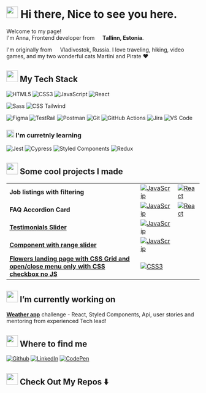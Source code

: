 <h1><img src="https://emojis.slackmojis.com/emojis/images/1613287920/12833/meow_reach.png?1613287920" width="30"/> Hi there, Nice to see you here.</h1>

Welcome to my page!</br>
I'm Anna, Frontend developer from <img src="https://image.flaticon.com/icons/svg/197/197379.svg" width="13"/> **Tallinn, Estonia**.

I'm originally from <img src="https://image.flaticon.com/icons/svg/197/197408.svg" width="13"/> Vladivostok, Russia. I love traveling, hiking, video games, and my two wonderful cats Martini and Pirate ❤️

<h2> <img src="https://emojis.slackmojis.com/emojis/images/1596061862/9845/meow_heart.png?1596061862" width="30"/> My Tech Stack</h2>

![HTML5](https://img.shields.io/badge/-HTML5-%23E44D27?style=flat&logo=html5&logoColor=ffffff)
![CSS3](https://img.shields.io/badge/-CSS3-%231572B6?style=flat&logo=css3)
![JavaScript](https://img.shields.io/badge/-JavaScript-%23F7DF1C?style=flat&logo=javascript&logoColor=000000)
![React](https://img.shields.io/badge/-React-%23282C34?style=flat&logo=react)
<br>

![Sass](https://img.shields.io/badge/-Sass-%23CC6699?style=flat&logo=sass&logoColor=ffffff)
![CSS Tailwind](https://img.shields.io/badge/-Tailwind-%231a202c?style=flat&logo=tailwind-css)
<br>

![Figma](https://img.shields.io/badge/Figma-050938?style=flat&logo=Figma&logoColor=rainbow)
![TestRail](https://img.shields.io/badge/TestRail-0A3653?style=flat)
![Postman](https://img.shields.io/badge/Postman-FF6C37?style=flat&logo=Postman&logoColor=white)
![Git](https://img.shields.io/badge/-Git-%23F05032?style=flat&logo=git&logoColor=%23ffffff)
![GitHub Actions](https://img.shields.io/badge/-Github_Actions-2088FF?style=flat&logo=github-actions&logoColor=white)
![Jira](https://img.shields.io/badge/Jira-F7F7F7?style=flat&logo=Jira-Software&logoColor=2580F7)
![VS Code](https://img.shields.io/badge/-VSCode-%23007ACC?style=flat&logo=visual-studio-code)
<br>

<h3> <img src="https://emojis.slackmojis.com/emojis/images/1613187874/12657/meow_puffy_giggle.png?1613187874" width="20"/> I'm curretnly learning</h3>

![Jest](https://img.shields.io/badge/Jest-97747E?style=flat&logo=jest&logoColor=white)
![Cypress](https://img.shields.io/badge/Cypress-24262E?style=flat&logo=Cypress&logoColor=white)
![Styled Components](https://img.shields.io/badge/-Styled_Components-db7092?style=flat&logo=styled-components&logoColor=white)
![Redux](https://img.shields.io/badge/-Redux-764ABC?style=flat&logo=redux&logoColor=white)

<!-- ![Confluence](https://img.shields.io/badge/Confluence-F7F7F7?style=flat&logo=Confluence&logoColor=2580F7) -->
<!-- ![NPM](https://img.shields.io/badge/-NPM-CB3837?style=flat&logo=npm&logoColor=white) -->

<!-- <br> -->

<!-- ![Markdown](https://img.shields.io/badge/Markdown-000000?style=flat&logo=Markdown)
![Prettier](https://img.shields.io/badge/-Prettier-F7B93E?style=flat&logo=prettier&logoColor=white)
![ESlint](https://img.shields.io/badge/-ESLint-%234B32C3?style=flat&logo=eslint)
<br>

![Phaser](https://img.shields.io/badge/Phaser-B877D3?style=flat)
![Contra.js](https://img.shields.io/badge/Contra.js-B12A34?style=flat)
![Unity](https://img.shields.io/badge/Unity-000000?style=flat-square&logo=Unity) -->

<h2> <img src="https://emojis.slackmojis.com/emojis/images/1596061283/9840/meow_fiesta.png?1596061283" width="30"/> Some cool projects I made</h2>

<table>
  <tbody>
    <tr>
      <td><b>Job listings with filtering</b></td>
      <td><a href="https://github.com/ALapina/Job-listings-with-filtering-JavaScript"><img alt="JavaScrip" src="https://img.shields.io/badge/-JS Version-%23F7DF1C?style=flat&logo=javascript&logoColor=000000"/></a></td>
      <td><a href="https://github.com/ALapina/Job-listings-with-filtering-React"><img alt="React" src="https://img.shields.io/badge/-React Version-%23282C34?style=flat-square&logo=react"/></a></td>
    </tr>
	  <tr>
      <td><b>FAQ Accordion Card</b></td>
      <td><a href="https://github.com/ALapina/FAQ-Accordion-Card---JavaScript"><img alt="JavaScrip" src="https://img.shields.io/badge/-JS Version-%23F7DF1C?style=flat&logo=javascript&logoColor=000000"/></a></td>
      <td><a href="https://github.com/ALapina/FAQ-Accordion-Card-React"><img alt="React" src="https://img.shields.io/badge/-React Version-%23282C34?style=flat-square&logo=react"/></a></td>
    </tr>
    <tr>
      <td><a href="https://github.com/ALapina/Testimonials-Slider_Frontend-Mentor"><b>Testimonials Slider</b></a></td>
      <td><a href="https://github.com/ALapina/Testimonials-Slider_Frontend-Mentor"><img alt="JavaScrip" src="https://img.shields.io/badge/-JS Version-%23F7DF1C?style=flat&logo=javascript&logoColor=000000"/></a></td>
    </tr>
    <tr>
      <td><a href="https://github.com/ALapina/Fylo-Data-Storage-Component__Frontend-Mentor"><b>Component with range slider</b></a></td>
      <td><a href="https://github.com/ALapina/Fylo-Data-Storage-Component__Frontend-Mentor"><img alt="JavaScrip" src="https://img.shields.io/badge/-JS Version-%23F7DF1C?style=flat&logo=javascript&logoColor=000000"/></a></td>
    </tr>
    <tr>
      <td><a href="https://github.com/ALapina/Flowers"><b>Flowers landing page with CSS Grid and open/close menu only with CSS checkbox no JS</b></a></td>
      <td><a href="https://github.com/ALapina/Flowers"><img alt="CSS3" src="https://img.shields.io/badge/-CSS3 Version-%231572B6?style=flat-square&logo=css3"/></a></td>
    </tr>
  </tbody>
</table>

<h2> <img src="https://emojis.slackmojis.com/emojis/images/1613284582/12797/meow_coffee.png?1613284582" width="30"/> I’m currently working on </h2>

[**Weather app**](https://github.com/ALapina/Weather-app-Challenge) challenge - React, Styled Components, Api, user stories and mentoring from experienced Tech lead!

<!-- <h2> <img src="https://emojis.slackmojis.com/emojis/images/1613453435/13229/meow_box.png?1613453435" width="30"/> Where to find me </h2> -->
<h2> <img src="https://emojis.slackmojis.com/emojis/images/1613366889/12964/meow_trash.png?1613366889" width="30"/> Where to find me </h2>

<a href="https://github.com/ALapina" target="_blank"><img alt="Github" src="https://img.shields.io/badge/GitHub-%2312100E.svg?&style=for-the-badge&logo=Github&logoColor=white" /></a>
<a href="https://www.linkedin.com/in/lapina-anna" target="_blank"><img alt="LinkedIn" src="https://img.shields.io/badge/linkedin-%230077B5.svg?&style=for-the-badge&logo=linkedin&logoColor=white" /></a>
<a href="https://codepen.io/Lapina" target="_blank"><img alt="CodePen" src="https://img.shields.io/badge/CodePen-%2312100E.svg?&style=for-the-badge&logo=CodePen&logoColor=white" /></a>

<h2> <img src="https://emojis.slackmojis.com/emojis/images/1613773113/13688/meow_dance.gif?1613773113" width="30"/> Check Out My Repos ⬇️ </h2>

<!-- https://awesomegithubprofile.tech/ -->
